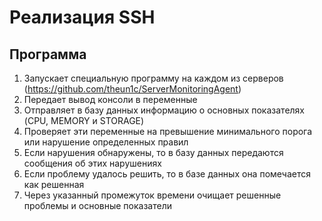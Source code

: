 # Реализация SSH
## Программа
1. Запускает специальную программу на каждом из серверов (https://github.com/theun1c/ServerMonitoringAgent)
2. Передает вывод консоли в переменные
3. Отправляет в базу данных информацию о основных показателях (CPU, MEMORY и STORAGE)
4. Проверяет эти переменные на превышение минимального порога или нарушение определенных правил
5. Если нарушения обнаружены, то в базу данных передаются сообщения об этих нарушениях
6. Если проблему удалось решить, то в базе данных она помечается как решенная
7. Через указанный промежуток времени очищает решенные проблемы и основные показатели
